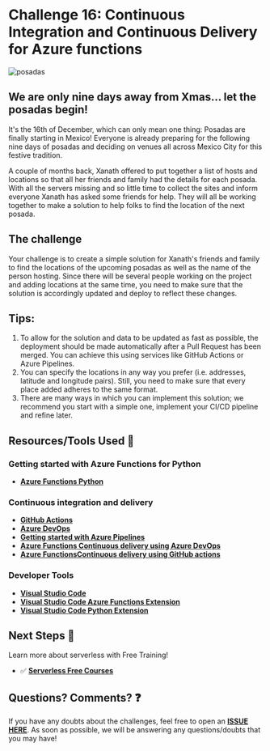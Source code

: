 # Challenge 16: Continuous Integration and Continuous Delivery for Azure functions

![posadas](https://res.cloudinary.com/jen-looper/image/upload/v1576271287/images/challenge-16_esubpm.jpg)

## We are only nine days away from Xmas... let the posadas begin!

It's the 16th of December, which can only mean one thing: Posadas are finally starting in Mexico! Everyone is already preparing for the following nine days of posadas and deciding on venues all across Mexico City for this festive tradition. 

A couple of months back, Xanath offered to put together a list of hosts and locations so that all her friends and family had the details for each posada. With all the servers missing and so little time to collect the sites and inform everyone Xanath has asked some friends for help.
They will all be working together to make a solution to help folks to find the location of the next posada.

## The challenge

Your challenge is to create a simple solution for Xanath's friends and family to find the locations of the upcoming posadas as well as the name of the person hosting.
Since there will be several people working on the project and adding locations at the same time, you need to make sure that the solution is accordingly updated and deploy to reflect these changes. 

## Tips:

1. To allow for the solution and data to be updated as fast as possible, the deployment should be made automatically after a Pull Request has been merged. You can achieve this using services like GitHub Actions or Azure Pipelines.
2. You can specify the locations in any way you prefer (i.e. addresses, latitude and longitude pairs). Still, you need to make sure that every place added adheres to the same format.
3. There are many ways in which you can implement this solution; we recommend you start with a simple one, implement your CI/CD pipeline and refine later.

## Resources/Tools Used 🚀

### Getting started with Azure Functions for Python
* **[Azure Functions Python](https://docs.microsoft.com/azure/azure-functions/functions-reference-python?WT.mc_id=25daysofserverless-github-cxa)**

### Continuous integration and delivery 
* **[GitHub Actions](https://help.github.com/en/actions/automating-your-workflow-with-github-actions)**
* **[Azure DevOps](https://docs.microsoft.com/en-us/azure/devops/?view=azure-devops/?WT.mc_id=25daysofserverless-github-cxa)**
* **[Getting started with Azure Pipelines](https://docs.microsoft.com/en-us/azure/devops/pipelines/ecosystems/python?view=azure-devops?WT.mc_id=25daysofserverless-github-cxa)**
* **[Azure Functions Continuous delivery using Azure DevOps](https://docs.microsoft.com/en-us/azure/azure-functions/functions-how-to-azure-devops/?WT.mc_id=25daysofserverless-github-cxa)**
* **[Azure FunctionsContinuous delivery using GitHub actions](https://docs.microsoft.com/en-us/azure/azure-functions/functions-how-to-github-actions/?WT.mc_id=25daysofserverless-github-cxa)**


### Developer Tools

* **[Visual Studio Code](https://code.visualstudio.com/?WT.mc_id=25daysofserverless-github-cxa)** 
* **[Visual Studio Code Azure Functions Extension](https://marketplace.visualstudio.com/items?itemName=ms-azuretools.vscode-azurefunctions&WT.mc_id=25daysofserverless-github-cxa)** 
* **[Visual Studio Code Python Extension](https://marketplace.visualstudio.com/items?itemName=ms-python.python&WT.mc_id=25daysofserverless-github-cxa)**


## Next Steps 🏃

Learn more about serverless with Free Training! 

- ✅ **[Serverless Free Courses](https://docs.microsoft.com/learn/browse/?term=azure%20functions&WT.mc_id=25daysofserverless-github-cxa)** 

## Questions? Comments? ❓

If you have any doubts about the challenges, feel free to open an **[ISSUE HERE](https://github.com/microsoft/25-days-of-serverless/issues)**. As soon as possible, we will be answering any questions/doubts that you may have! 
